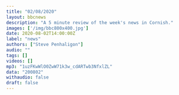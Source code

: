 ```yaml
---
title: "02/08/2020"
layout: bbcnews
description: "A 5 minute review of the week's news in Cornish."
images: ['/img/bbc800x400.jpg']
date: 2020-08-02T14:00:00Z
label: "news"
authors: ["Steve Penhaligon"]
audio: ""
tags: []
videos: []
mp3: "1uzFKwWlO0ZwW71k3w_cdARTwb3NfxlZL"
data: "200802"
withaudio: false
draft: false
---
```

